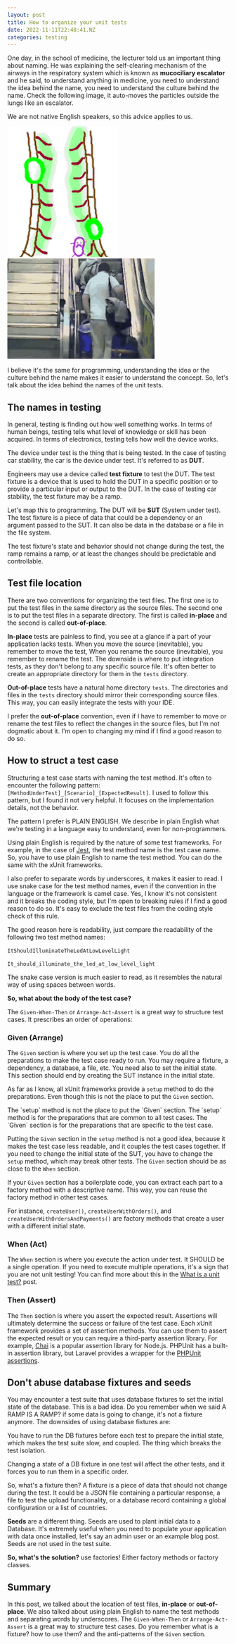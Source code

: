 ```yaml
---
layout: post
title: How to organize your unit tests
date: 2022-11-11T22:48:41.NZ
categories: testing
---
```


One day, in the school of medicine, the lecturer told us an important thing about naming. He was explaining the self-clearing mechanism of the airways in the respiratory system which is known as **mucociliary escalator** and he said, to understand anything in medicine, you need to understand the idea behind the name, you need to understand the culture behind the name. Check the following image, it auto-moves the particles outside the lungs like an escalator.

We are not native English speakers, so this advice applies to us.


![mucociliary escalator](/assets/img/mucociliary-escalator.gif) 
![escalator fail](/assets/img/escalator-fail.gif)



I believe it's the same for programming, understanding the idea or the culture behind the name makes it easier to understand the concept. So, let's talk about the idea behind the names of the unit tests.

## The names in testing

In general, testing is finding out how well something works. In terms of human beings, testing tells what level of knowledge or skill has been acquired. In terms of electronics, testing tells how well the device works.

The device under test is the thing that is being tested. In the case of testing car stability, the car is the device under test. It's referred to as **DUT**.

Engineers may use a device called **test fixture** to test the DUT. The test fixture is a device that is used to hold the DUT in a specific position or to provide a particular input or output to the DUT. In the case of testing car stability, the test fixture may be a ramp.

Let's map this to programming. The DUT will be **SUT** (System under test). The test fixture is a piece of data that could be a dependency or an argument passed to the SUT. It can also be data in the database or a file in the file system. 

<p class=note>
The test fixture's state and behavior should not change during the test, the ramp remains a ramp, or at least the changes should be predictable and controllable.
</p>

## Test file location

There are two conventions for organizing the test files. The first one is to put the test files in the same directory as the source files. The second one is to put the test files in a separate directory. The first is called **in-place** and the second is called **out-of-place**.

**In-place** tests are painless to find, you see at a glance if a part of your application lacks tests. When you move the source (inevitable), you remember to move the test, When you rename the source (inevitable), you remember to rename the test. The downside is where to put integration tests, as they don't belong to any specific source file. It's often better to create an appropriate directory for them in the `tests` directory.

**Out-of-place** tests have a natural home directory `tests`. The directories and files in the `tests` directory should mirror their corresponding source files. This way, you can easily integrate the tests with your IDE.

I prefer the **out-of-place** convention, even if I have to remember to move or rename the test files to reflect the changes in the source files, but I'm not dogmatic about it. I'm open to changing my mind if I find a good reason to do so. 

## How to struct a test case

Structuring a test case starts with naming the test method. It's often to encounter the following pattern: `[MethodUnderTest]_[Scenario]_[ExpectedResult]`. I used to follow this pattern, but I found it not very helpful. It focuses on the implementation details, not the behavior.

The pattern I prefer is PLAIN ENGLISH. We describe in plain English what we're testing in a language easy to understand, even for non-programmers.

Using plain English is required by the nature of some test frameworks. For example, in the case of [Jest](https://jestjs.io/), the test method name is the test case name. So, you have to use plain English to name the test method. You can do the same with the xUnit frameworks.

I also prefer to separate words by underscores, it makes it easier to read. I use snake case for the test method names, even if the convention in the language or the framework is camel case. Yes, I know it's not consistent and it breaks the coding style, but I'm open to breaking rules if I find a good reason to do so. It's easy to exclude the test files from the coding style check of this rule.

The good reason here is readability, just compare the readability of the following two test method names:

```
ItShouldIlluminateTheLedAtLowLevelLight
```

```
It_should_illuminate_the_led_at_low_level_light
```

The snake case version is much easier to read, as it resembles the natural way of using spaces between words.

**So, what about the body of the test case?**

The `Given-When-Then` or `Arrange-Act-Assert` is a great way to structure test cases. It prescribes an order of operations:

### Given (Arrange)

The `Given` section is where you set up the test case. You do all the preparations to make the test case ready to run. You may require a fixture, a dependency, a database, a file, etc. You need also to set the initial state. This section should end by creating the SUT instance in the initial state.

As far as I know, all xUnit frameworks provide a `setup` method to do the preparations. Even though this is not the place to put the `Given` section.

<p class=note>
The `setup` method is not the place to put the `Given` section. The `setup` method is for the preparations that are common to all test cases. The `Given` section is for the preparations that are specific to the test case.
</p>

Putting the `Given` section in the `setup` method is not a good idea, because it makes the test case less readable, and it couples the test cases together. If you need to change the initial state of the SUT, you have to change the `setup` method, which may break other tests. The `Given` section should be as close to the `When` section.

If your `Given` section has a boilerplate code, you can extract each part to a factory method with a descriptive name. This way, you can reuse the factory method in other test cases.

For instance, `createUser()`, `createUserWithOrders()`, and `createUserWithOrdersAndPayments()` are factory methods that create a user with a different initial state.

### When (Act)

The `When` section is where you execute the action under test. It SHOULD be a single operation. If you need to execute multiple operations, it's a sign that you are not unit testing! You can find more about this in the [What is a unit test?](/blog/testing/what-is-a-unit-test) post.

### Then (Assert)

The `Then` section is where you assert the expected result. Assertions will ultimately determine the success or failure of the test case. Each xUnit framework provides a set of assertion methods. You can use them to assert the expected result or you can require a third-party assertion library. For example, [Chai](https://www.chaijs.com/) is a popular assertion library for Node.js. PHPUnit has a built-in assertion library, but Laravel provides a wrapper for the [PHPUnit assertions](https://laravel.com/docs/9.x/http-tests#available-assertions).

## Don't abuse database fixtures and seeds

You may encounter a test suite that uses database fixtures to set the initial state of the database. This is a bad idea. Do you remember when we said A RAMP IS A RAMP? if some data is going to change, it's not a fixture anymore. The downsides of using database fixtures are:

You have to run the DB fixtures before each test to prepare the initial state, which makes the test suite slow, and coupled. The thing which breaks the test isolation.

Changing a state of a DB fixture in one test will affect the other tests, and it forces you to run them in a specific order.

So, what's a fixture then? A fixture is a piece of data that should not change during the test. It could be a JSON file containing a particular response, a file to test the upload functionality, or a database record containing a global configuration or a list of countries.

**Seeds** are a different thing. Seeds are used to plant initial data to a Database. It's extremely useful when you need to populate your application with data once installed, let's say an admin user or an example blog post. Seeds are not used in the test suite.

**So, what's the solution?** use factories! Either factory methods or factory classes.

## Summary

In this post, we talked about the location of test files, **in-place** or **out-of-place**. We also talked about using plain English to name the test methods and separating words by underscores. The `Given-When-Then` or `Arrange-Act-Assert` is a great way to structure test cases. Do you remember what is a fixture? how to use them? and the anti-patterns of the `Given` section.
